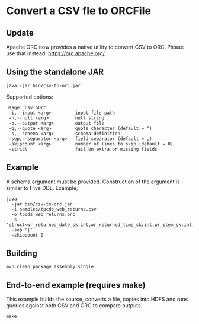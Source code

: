 # Convert a CSV fle to ORCFile

## Update

Apache ORC now provides a native utility to convert CSV to ORC. Please use that instead. https://orc.apache.org/

## Using the standalone JAR
    java -jar bin/csv-to-orc.jar

Supported options:

    usage: CsvToOrc
     -i,--input <arg>         input file path
     -n,--null <arg>          null string
     -o,--output <arg>        output file
     -q,--quote <arg>         quote character (default = ")
     -s,--schema <arg>        schema definition
     -sep,--separator <arg>   field separator (default = ,)
     -skipcount <arg>         number of lines to skip (default = 0)
     -strict                  fail on extra or missing fields

## Example

A schema argument must be provided. Construction of the argument is similar to Hive DDL. Example;

    java
      -jar bin/csv-to-orc.jar
      -i samples/tpcds_web_returns.csv
      -o tpcds_web_returns.orc
      -s 'struct<wr_returned_date_sk:int,wr_returned_time_sk:int,wr_item_sk:int,wr_refunded_customer_sk:int,wr_refunded_cdemo_sk:int,wr_refunded_hdemo_sk:int,wr_refunded_addr_sk:int,wr_returning_customer_sk:int,wr_returning_cdemo_sk:int,wr_returning_hdemo_sk:int,wr_returning_addr_sk:int,wr_web_page_sk:int,wr_reason_sk:int,wr_order_number:int,wr_return_quantity:int,wr_return_amt:decimal(7,2),wr_return_tax:decimal(7,2),wr_return_amt_inc_tax:decimal(7,2),wr_fee:decimal(7,2),wr_return_ship_cost:decimal(7,2),wr_refunded_cash:decimal(7,2),wr_reversed_charge:decimal(7,2),wr_account_credit:decimal(7,2),wr_net_loss:decimal(7,2)>'
      -sep '|'
      -skipcount 0

## Building
    mvn clean package assembly:single

## End-to-end example (requires make)

This example builds the source, converts a file, copies into HDFS and runs queries against both CSV and ORC to compare outputs.

    make

